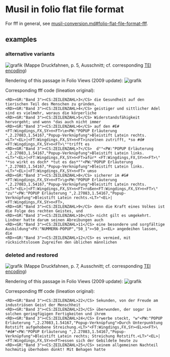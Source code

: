 Musil in folio flat file format 
======

For fff in general, see [musil-conversion.md#folio-flat-file-format-fff](https://github.com/musilonline/musil-conversion/blob/master/musil-conversion.md#folio-flat-file-format-fff).

## examples

### alternative variants
![grafik](https://user-images.githubusercontent.com/10358005/36734728-ab289ec2-1bd4-11e8-8b50-71721a3caed6.png)
(Mappe Druckfahnen, p.&nbsp;5, Ausschnitt; cf. corresponding [TEI encoding](https://github.com/musilonline/musil-xml/blob/66e272cba88c0e0f7f234f81dcb4ec24520c5137/druckfahnen_kap39-41_version2018-02-21kg.xml#L638))

Rendering of this passage in Folio Views (2009 update):
![grafik](https://user-images.githubusercontent.com/10358005/36738585-2c048548-1bde-11e8-8f8f-766cc05ebbf7.png)

Corresponding fff code (lineation original):
```
<RD><GR:"Band 3"><CS:ZEILENZAHL>3</CS> die Gesundheit auf den tierischen Teil des Menschen zu gründen,
<RD><GR:"Band 3"><CS:ZEILENZAHL>4</CS> geistiger und sittlicher Adel sind es vielmehr, woraus die körperliche
<RD><GR:"Band 3"><CS:ZEILENZAHL>5</CS> Widerstandsfähigkeit hervorgeht; und wenn °das auch nicht immer
<RD><GR:"Band 3"><CS:ZEILENZAHL>6</CS> auf den #E#<FT:Wingdings,FX,SY>n<FT>\e<PW:"POPUP Erläuterung ",2.27083,1.54167,"Popup-Verknüpfung">Bleistift Latein rechts.<LT>°<EL>|<FT:Wingdings,FX,SY>n<FT>inzelnen zutrifft, *so #d# <FT:Wingdings,FX,SY>n<FT>\°°trifft es
<RD><GR:"Band 3"><CS:ZEILENZAHL>7</CS>  d°°<PW:"POPUP Erläuterung ",2.27083,1.54167,"Popup-Verknüpfung">Bleistift Latein links.<LT>°<EL>|<FT:Wingdings,FX,SY>n<FT>afür* <FT:Wingdings,FX,SY>n<FT>\°°*so wirkt es doch* *tut es das*°°<PW:"POPUP Erläuterung ",2.27083,1.54167,"Popup-Verknüpfung">Bleistift Latein links.<LT>°<EL>|<FT:Wingdings,FX,SY>n<FT> umso 
<RD><GR:"Band 3"><CS:ZEILENZAHL>8</CS> sicherer im #G#<FT:Wingdings,FX,SY>n<FT>\g<PW:"POPUP Erläuterung ",2.27083,1.54167,"Popup-Verknüpfung">Bleistift Latein rechts.<LT>°<EL>|<FT:Wingdings,FX,SY>n<FT>roßen<FT:Wingdings,FX,SY>n<FT>\°°zu°°<PW:"POPUP Erläuterung ",2.27083,1.54167,"Popup-Verknüpfung">Bleistift Latein rechts.<LT>°<EL>|<FT:Wingdings,FX,SY>n<FT>,
<RD><GR:"Band 3"><CS:ZEILENZAHL>9</CS> denn die Kraft eines Volkes ist die Folge des rechten Geistes, und
<RD><GR:"Band 3"><CS:ZEILENZAHL>10</CS> nicht gilt es umgekehrt. Lindner hatte darum seinen Abreibungen auch
<RD><GR:"Band 3"><CS:ZEILENZAHL>11</CS> eine besondere und sorgfältige Ausbildung°<PX:"NUMMERN-POPUP","50_1">«50_1»<EL> angedeihen lassen, die
<RD><GR:"Band 3"><CS:ZEILENZAHL>12</CS> es vermied, mit rücksichtslosem Zugreifen den üblichen männlichen
```

### deleted and restored
![grafik](https://user-images.githubusercontent.com/10358005/36736595-534e5458-1bd9-11e8-9895-0ae2909f2a48.png)
(Mappe Druckfahnen, p.&nbsp;7, Ausschnitt; cf. corresponding [TEI encoding](https://github.com/musilonline/musil-xml/blob/66e272cba88c0e0f7f234f81dcb4ec24520c5137/druckfahnen_kap39-41_version2018-02-21kg.xml#L792))

Rendering of this passage in Folio Views (2009 update):
![grafik](https://user-images.githubusercontent.com/10358005/36738879-e4378958-1bde-11e8-8c57-8fa606a8c34e.png)

Corresponding fff code (lineation original):
```
<RD><GR:"Band 3"><CS:ZEILENZAHL>22</CS> Sekunden, von der Freude am industriösen Geist der Menschheit
<RD><GR:"Band 3"><CS:ZEILENZAHL>23</CS> überwunden, der sogar in solchen geringfügigen Fertigkeiten und ihrem
<RD><GR:"Band 3"><CS:ZEILENZAHL>24</CS> Erwerbe steckt, °w°<PW:"POPUP Erläuterung ",2.27083,1.54167,"Popup-Verknüpfung">Durch Unterpunktung Rotstift aufgehobene Streichung.<LT>°<FT:Wingdings,FX,SY><EL>n<FT>\°#d#°<PW:"POPUP Erläuterung ",2.27083,1.54167,"Popup-Verknüpfung">Bleistift Latein rechts; Streichung Rotstift.<LT>°<EL>|<FT:Wingdings,FX,SY>n<FT>essen sich der Gebildete heute zu
<RD><GR:"Band 3"><CS:ZEILENZAHL>25</CS> seinem allgemeinen Nachteil hochmütig überhoben dünkt! Mit Behagen hatte
```
